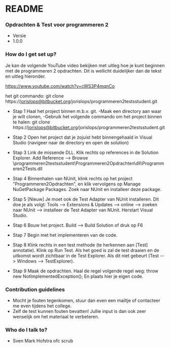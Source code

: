 # README #

### Opdrachten & Test voor programmeren 2 ###

* Versie
* 1.0.0

### How do I get set up? ###

Je kan de volgende YouTube video bekijken met uitleg hoe je kunt beginnen met de programmeren 2 opdrachten.
Dit is wellicht duidelijker dan de tekst en uitleg hieronder. 

https://www.youtube.com/watch?v=cWS3P4mqnCo

het git commando: 
git clone https://jorislops@bitbucket.org/jorislops/programmeren2testsstudent.git

* Stap 1 Haal het project binnen m.b.v. git.
       -Maak een directory aan waar je wilt clonen,
       -Gebruik het volgende commando om het project binnen te halen:
             git clone https://jorislops@bitbucket.org/jorislops/programmeren2testsstudent.git
* Stap 2 Open het project dat je zojuist hebt binnengehaald in Visual Studio (navigeer naar de directory en open de solution)
* Stap 3 Link de missende DLL. Klik rechts op references in de Solution Explorer. 
      Add Reference --> Browse 
      <projectdir>\programmeren2testsstudent\Programmeren2Opdrachten\dll\Programmeren2Tests.dll
* Stap 4 Binnenhalen van NUnit, klink rechts op het project "Programmeren2Opdrachten", en klik vervolgens op Manage NuGetPackage Packages. Zoek naar NUnit en installeer deze package.

* Stap 5 [Nieuw] Je moet ook de Test Adapter van NUnit installeren. Dit doe je als volgt: Tools --> Extensions & Updates --> online --> zoeken naar NUnit --> installeer de Test Adapter van NUnit. Herstart Visual Studio. 

* Stap 6 Bouw het project. Build --> Build Solution of druk op F6
* Stap 7 Begin met het implementeren van de code. 
* Stap 8 Klink rechts in een test methode (te herkennen aan [Test] annotatie). Klink op Run Test. Als het goed is zal de test draaien en de uitkomst wordt zichtbaar in de Test Explorer. Als dit niet gebeurt (Test --> Windows --> TestExplorer).

* Stap 9 Maak de opdrachten. Haal de regel volgende regel weg: 
   throw new NotImplementedException();
  En plaats hier je eigen code. 


### Contribution guidelines ###

* Mocht je fouten tegenkomen, stuur dan even een mailtje of contacteer me even tijdens het college.
* Zelf de test kunnen fouten bevatten! Jullie input is dan ook zeer wenselijk om het materiaal te verbeteren.

### Who do I talk to? ###
 * Sven Mark Hofstra ofc scrub